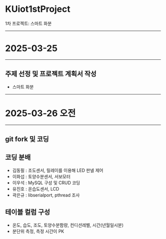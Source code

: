 # KUiot1stProject
1차 프로젝트: 스마트 화분

---
# 2025-03-25
---
## 주제 선정 및 프로젝트 계획서 작성
- 스마트 화분
---
# 2025-03-26 오전
---
## git fork 및 코딩
## 코딩 분배
- 김동필 : 조도센서, 릴레이를 이용해 LED 판넬 제어
- 이화섭 : 토양수분센서, 서보모터
- 이우석 : MySQL 구성 및 CRUD 코딩
- 유진호 : 온습도센서, LCD
- 곽은규 : libserialport, pthread 조사
## 테이블 컬럼 구성
- 온도, 습도, 조도, 토양수분함량, 컨디션레벨, 시간(년월일시분)
- 분단위 측정, 측정 시간이 PK
